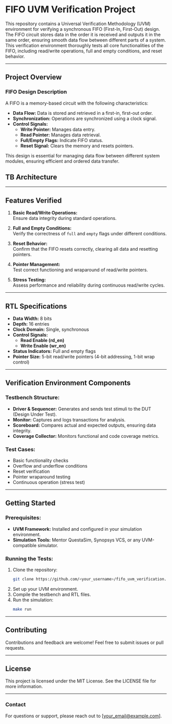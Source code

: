 
# FIFO UVM Verification Project

This repository contains a Universal Verification Methodology (UVM) environment for verifying a synchronous FIFO (First-In, First-Out) design. The FIFO circuit stores data in the order it is received and outputs it in the same order, ensuring smooth data flow between different parts of a system. This verification environment thoroughly tests all core functionalities of the FIFO, including read/write operations, full and empty conditions, and reset behavior.

---

## Project Overview

### FIFO Design Description
A FIFO is a memory-based circuit with the following characteristics:
- **Data Flow:** Data is stored and retrieved in a first-in, first-out order.
- **Synchronization:** Operations are synchronized using a clock signal.
- **Control Signals:**  
  - **Write Pointer:** Manages data entry.  
  - **Read Pointer:** Manages data retrieval.  
  - **Full/Empty Flags:** Indicate FIFO status.  
  - **Reset Signal:** Clears the memory and resets pointers.

This design is essential for managing data flow between different system modules, ensuring efficient and ordered data transfer.

## TB Architecture 

---

## Features Verified

1. **Basic Read/Write Operations:**  
   Ensure data integrity during standard operations.

2. **Full and Empty Conditions:**  
   Verify the correctness of `full` and `empty` flags under different conditions.

3. **Reset Behavior:**  
   Confirm that the FIFO resets correctly, clearing all data and resetting pointers.

4. **Pointer Management:**  
   Test correct functioning and wraparound of read/write pointers.

5. **Stress Testing:**  
   Assess performance and reliability during continuous read/write cycles.

---

## RTL Specifications

- **Data Width:** 8 bits  
- **Depth:** 16 entries  
- **Clock Domain:** Single, synchronous  
- **Control Signals:**  
  - **Read Enable (rd_en)**  
  - **Write Enable (wr_en)**  
- **Status Indicators:** Full and empty flags  
- **Pointer Size:** 5-bit read/write pointers (4-bit addressing, 1-bit wrap control)  

---

## Verification Environment Components

### Testbench Structure:
- **Driver & Sequencer:** Generates and sends test stimuli to the DUT (Design Under Test).  
- **Monitor:** Captures and logs transactions for analysis.  
- **Scoreboard:** Compares actual and expected outputs, ensuring data integrity.  
- **Coverage Collector:** Monitors functional and code coverage metrics.  

### Test Cases:
- Basic functionality checks
- Overflow and underflow conditions
- Reset verification
- Pointer wraparound testing
- Continuous operation (stress test)

---

## Getting Started

### Prerequisites:
- **UVM Framework:** Installed and configured in your simulation environment.  
- **Simulation Tools:** Mentor QuestaSim, Synopsys VCS, or any UVM-compatible simulator.  

### Running the Tests:
1. Clone the repository:
   ```bash
   git clone https://github.com/<your_username>/fifo_uvm_verification.git
   ```
2. Set up your UVM environment.
3. Compile the testbench and RTL files.
4. Run the simulation:
   ```bash
   make run
   ```

---

## Contributing
Contributions and feedback are welcome! Feel free to submit issues or pull requests.

---

## License
This project is licensed under the MIT License. See the LICENSE file for more information.

---

### Contact
For questions or support, please reach out to [your_email@example.com].
